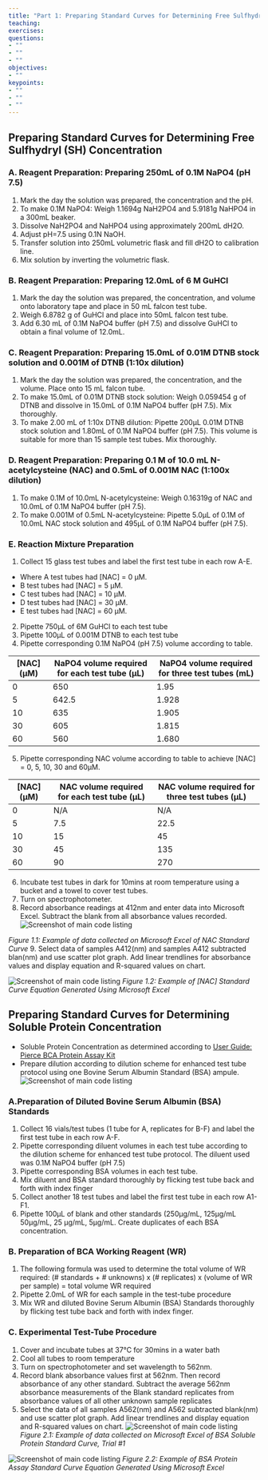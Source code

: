 ```yaml
---
title: "Part 1: Preparing Standard Curves for Determining Free Sulfhydryl (SH) and Soluble Protein"
teaching: 
exercises: 
questions:
- ""
- ""
- ""
objectives:
- ""
keypoints:
- ""
- ""
- ""
---
```


## Preparing Standard Curves for Determining Free Sulfhydryl (SH) Concentration

### A. Reagent Preparation: Preparing 250mL of 0.1M NaPO4 (pH 7.5)
1. Mark the day the solution was prepared, the concentration and the pH.
2. To make 0.1M NaPO4: Weigh 1.1694g NaH2PO4 and 5.9181g NaHPO4 in a 300mL beaker.
3. Dissolve NaH2PO4 and NaHPO4 using approximately 200mL dH2O.
4. Adjust pH=7.5 using 0.1N NaOH.
5. Transfer solution into 250mL volumetric flask and fill dH2O to calibration line.
6. Mix solution by inverting the volumetric flask.  

### B. Reagent Preparation: Preparing 12.0mL of 6 M GuHCl 
1. Mark the day the solution was prepared, the concentration, and volume onto laboratory tape and place in 50 mL falcon test tube.
2. Weigh 6.8782 g of GuHCl and place into 50mL falcon test tube. 
3. Add 6.30 mL of 0.1M NaPO4 buffer (pH 7.5) and dissolve GuHCl to obtain a final volume of 12.0mL.

### C. Reagent Preparation: Preparing 15.0mL of 0.01M DTNB stock solution and 0.001M of DTNB (1:10x dilution)
1. Mark the day the solution was prepared, the concentration, and the volume. Place onto 15 mL falcon tube.
2. To make 15.0mL of 0.01M DTNB stock solution: Weigh 0.059454 g of DTNB and dissolve in 15.0mL of 0.1M NaPO4 buffer (pH 7.5). Mix thoroughly.
3. To make 2.00 mL of 1:10x DTNB dilution: Pipette 200µL 0.01M DTNB stock solution and 1.80mL of 0.1M NaPO4 buffer (pH 7.5). This volume is suitable for more than 15 sample test tubes. Mix thoroughly.

### D. Reagent Preparation: Preparing 0.1 M of 10.0 mL N-acetylcysteine (NAC) and 0.5mL of 0.001M NAC (1:100x dilution) 
1. To make 0.1M of 10.0mL N-acetylcysteine: Weigh 0.16319g of NAC and 10.0mL of 0.1M NaPO4 buffer (pH 7.5).
2. To make 0.001M of 0.5mL N-acetylcysteine: Pipette 5.0µL of 0.1M of 10.0mL NAC stock solution and 495µL of 0.1M NaPO4 buffer (pH 7.5).

### E. Reaction Mixture Preparation
1. Collect 15 glass test tubes and label the first test tube in each row A-E. 
- Where A test tubes had [NAC] = 0 µM. 
- B test tubes had [NAC] = 5 µM. 
- C test tubes had [NAC] = 10 µM. 
- D test tubes had [NAC] = 30 µM. 
- E test tubes had [NAC] = 60 µM. 
2. Pipette 750µL of 6M GuHCl to each test tube 
3. Pipette 100µL of 0.001M DTNB to each test tube
4. Pipette corresponding 0.1M NaPO4 (pH 7.5) volume according to table.


|[NAC] (µM)  |NaPO4 volume required for each test tube (µL)|NaPO4 volume required for three test tubes (mL) | 
|------------|---------------------------------------------|------------------------------------------------|
|0           |650                                          |1.95                                            |
|5           |642.5                                        |1.928                                           |
|10          |635                                          |1.905                                           |
|30          |605                                          |1.815                                           |
|60          |560                                          |1.680                                           |

5. Pipette corresponding NAC volume according to table to achieve [NAC] = 0, 5, 10, 30 and 60µM. 


|[NAC] (µM)  |NAC volume required for each test tube (µL)  |NAC volume required for three test tubes (µL)   | 
|------------|---------------------------------------------|------------------------------------------------|
|0           |N/A                                          |N/A                                             |
|5           |7.5                                          |22.5                                            |
|10          |15                                           |45                                              |
|30          |45                                           |135                                             |
|60          |90                                           |270                                             |

6.	Incubate test tubes in dark for 10mins at room temperature using a bucket and a towel to cover test tubes. 
7.	Turn on spectrophotometer. 
8.	Record absorbance readings at 412nm and enter data into Microsoft Excel. Subtract the blank from all absorbance values recorded.
![Screenshot of main code listing](../fig/PART-1-figure1.1.jpg)
 
*Figure 1.1: Example of data collected on Microsoft Excel of NAC Standard Curve*
9. Select data of samples A412(nm) and samples A412 subtracted blan(nm) and use scatter plot graph. Add linear trendlines for absorbance values and display equation and R-squared values on chart.

![Screenshot of main code listing](../fig/PART-1-figure1.2.jpg)
*Figure 1.2: Example of [NAC] Standard Curve Equation Generated Using Microsoft Excel*

## Preparing Standard Curves for Determining Soluble Protein Concentration

- Soluble Protein Concentration as determined according to [User Guide: Pierce BCA Protein Assay Kit](https://www.urmc.rochester.edu/MediaLibraries/URMCMedia/labs/ritchlin-lab/documents/MAN0011430_Pierce_BCA_Protein_Asy_UG.pdf)
- Prepare dilution according to dilution scheme for enhanced test tube protocol using one Bovine Serum Albumin Standard (BSA) ampule.  
![Screenshot of main code listing](../fig/PART-1-figure1.3.png)

### A.Preparation of Diluted Bovine Serum Albumin (BSA) Standards
1. Collect 16 vials/test tubes (1 tube for A, replicates for B-F) and label the first test tube in each row A-F.
2. Pipette corresponding diluent volumes in each test tube according to the dilution scheme for enhanced test tube protocol. The diluent used was 0.1M NaPO4 buffer (pH 7.5) 
3. Pipette corresponding BSA volumes in each test tube. 
4. Mix diluent and BSA standard thoroughly by flicking test tube back and forth with index finger
5. Collect another 18 test tubes and label the first test tube in each row A1-F1.
6. Pipette 100µL of blank and other standards (250µg/mL, 125µg/mL 50µg/mL, 25 µg/mL, 5µg/mL. Create duplicates of each BSA concentration. 

### B. Preparation of BCA Working Reagent (WR)
1. The following formula was used to determine the total volume of WR required: 
(# standards + # unknowns) x (# replicates) x (volume of WR per sample) = total volume WR required 
2. Pipette 2.0mL of WR for each sample in the test-tube procedure
3. Mix WR and diluted Bovine Serum Albumin (BSA) Standards thoroughly by flicking test tube back and forth with index finger. 

### C. Experimental Test-Tube Procedure
1. Cover and incubate tubes at 37°C for 30mins in a water bath
2. Cool all tubes to room temperature 
3. Turn on spectrophotometer and set wavelength to 562nm. 
4. Record blank absorbance values first at 562nm. Then record absorbance of any other standard. Subtract the average 562nm absorbance measurements of the Blank standard replicates from absorbance values of all other unknown sample replicates  
5. Select the data of all samples A562(nm) and A562 subtracted blank(nm) and use scatter plot graph. Add linear trendlines and display equation and R-squared values on chart.
![Screenshot of main code listing](../fig/PART-1-figure.2.1.png)
*Figure 2.1: Example of data collected on Microsoft Excel of BSA Soluble Protein Standard Curve, Trial #1*

![Screenshot of main code listing](../fig/PART-1-figure2.2.png)
*Figure 2.2: Example of BSA Protein Assay Standard Curve Equation Generated Using Microsoft Excel*
